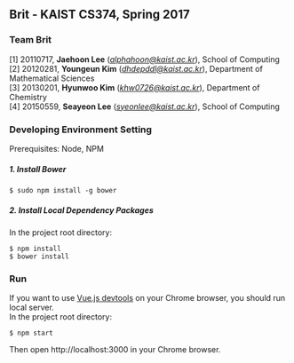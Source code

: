 ## Brit - KAIST CS374, Spring 2017

### Team Brit
[1] 20110717, **Jaehoon Lee** (*alphahoon@kaist.ac.kr*), School of Computing  
[2] 20120281, **Youngeun Kim** (*dhdepddl@kaist.ac.kr*), Department of Mathematical Sciences  
[3] 20130201, **Hyunwoo Kim** (*khw0726@kaist.ac.kr*), Department of Chemistry  
[4] 20150559, **Seayeon Lee** (*syeonlee@kaist.ac.kr*), School of Computing  

### Developing Environment Setting

Prerequisites: Node, NPM

##### 1. Install Bower
```
$ sudo npm install -g bower
```

##### 2. Install Local Dependency Packages  

In the project root directory:
```
$ npm install
$ bower install
```

### Run

If you want to use [Vue.js devtools](https://goo.gl/a8YYdM) on your Chrome browser, you should run local server.  
In the project root directory:
```
$ npm start
```

Then open http://localhost:3000 in your Chrome browser.